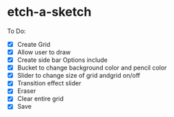 # etch-a-sketch


To Do:

* [x] Create Grid
* [x] Allow user to draw
* [x] Create side bar
Options include
* [x] Bucket to change background color and pencil color
* [x] Slider to change size of grid andgrid on/off
* [x] Transition effect slider
* [x] Eraser
* [x] Clear entire grid
* [x] Save